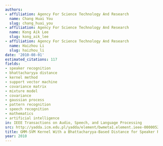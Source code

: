 ```yaml
---
authors:
- affiliation: Agency For Science Technology And Research
  name: Chang Huai You
  slug: chang_huai_you
- affiliation: Agency For Science Technology And Research
  name: Kong Aik Lee
  slug: kong_aik_lee
- affiliation: Agency For Science Technology And Research
  name: Haizhou Li
  slug: haizhou_li
date: '2010-08-01'
estimated_citations: 117
fields:
- speaker recognition
- bhattacharyya distance
- kernel method
- support vector machine
- covariance matrix
- mixture model
- covariance
- gaussian process
- pattern recognition
- speech recognition
- mathematics
- artificial intelligence
in: IEEE Transactions on Audio, Speech, and Language Processing
src: http://yadda.icm.edu.pl/yadda/element/bwmeta1.element.ieee-000005256328
title: GMM-SVM Kernel With a Bhattacharyya-Based Distance for Speaker Recognition
year: 2010
---
```


